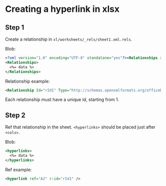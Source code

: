 Creating a hyperlink in xlsx
============================

Step 1 
------

Create a relationship in `xl/worksheets/_rels/sheet1.xml.rels`. 

Blob: 

```xml
<?xml version="1.0" encoding="UTF-8" standalone="yes"?><Relationships xmlns="http://schemas.openxmlformats.org/package/2006/relationships">
<Relationships>
  <%= data %>
</Relationships>
```

Relationship example:

```xml
<Relationship Id="rId1" Type="http://schemas.openxmlformats.org/officeDocument/2006/relationships/hyperlink" Target="http://www.google.com/" TargetMode="External"/>
```

Each relationship must have a unique id, starting from 1.


Step 2
------

Ref that relationship in the sheet. `<hyperlinks>` should be placed just after `<cols>`. 

Blob:

```xml
<hyperlinks>
  <%= data %>
</hyperlinks>
```

Ref example:

```xml
<hyperlink ref="A2" r:id="rId1" />
```